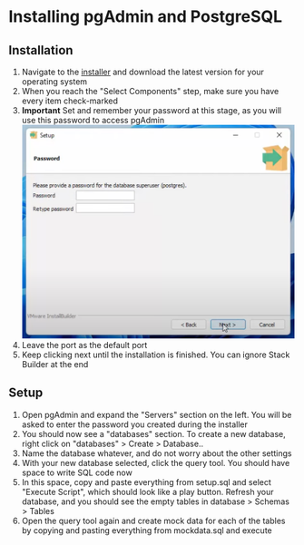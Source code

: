 # Installing pgAdmin and PostgreSQL

## Installation
1. Navigate to the [installer](https://www.enterprisedb.com/downloads/postgres-postgresql-downloads) and download the latest version for your operating system
2. When you reach the "Select Components" step, make sure you have every item check-marked
3. **Important** Set and remember your password at this stage, as you will use this password to access pgAdmin ![Installer Password Step](./postgres-password.png)
4. Leave the port as the default port
5. Keep clicking next until the installation is finished. You can ignore Stack Builder at the end

## Setup
1. Open pgAdmin and expand the "Servers" section on the left. You will be asked to enter the password you created during the installer
2. You should now see a "databases" section. To create a new database, right click on "databases" > Create > Database..
3. Name the database whatever, and do not worry about the other settings
4. With your new database selected, click the query tool. You should have space to write SQL code now
5. In this space, copy and paste everything from setup.sql and select "Execute Script", which should look like a play button. Refresh your database, and you should see the empty tables in database > Schemas > Tables
6. Open the query tool again and create mock data for each of the tables by copying and pasting everything from mockdata.sql and execute
